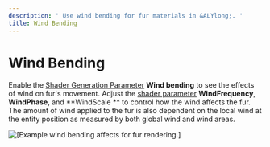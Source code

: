 ```yaml
---
description: ' Use wind bending for fur materials in &ALYlong;. '
title: Wind Bending
---
```

# Wind Bending<a name="shader-ref-fur-features-bending-wind"></a>

Enable the [Shader Generation Parameter](/docs/userguide/shaders/fur-materialsettings.md) **Wind bending** to see the effects of wind on fur's movement\. Adjust the [shader parameter](/docs/userguide/shaders/fur-materialsettings.md) **WindFrequency**, **WindPhase**, and **WindScale ** to control how the wind affects the fur\. The amount of wind applied to the fur is also dependent on the local wind at the entity position as measured by both global wind and wind areas\.

![\[Example wind bending affects for fur rendering.\]](/images/userguide/shaders/shader-ref-fur-10.gif)